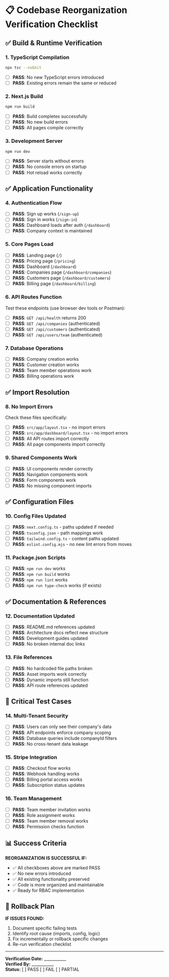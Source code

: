 # 📋 Codebase Reorganization Verification Checklist

## ✅ Build & Runtime Verification

### 1. TypeScript Compilation
```bash
npx tsc --noEmit
```
- [ ] **PASS**: No new TypeScript errors introduced
- [ ] **PASS**: Existing errors remain the same or reduced

### 2. Next.js Build
```bash
npm run build
```
- [ ] **PASS**: Build completes successfully
- [ ] **PASS**: No new build errors
- [ ] **PASS**: All pages compile correctly

### 3. Development Server
```bash
npm run dev
```
- [ ] **PASS**: Server starts without errors
- [ ] **PASS**: No console errors on startup
- [ ] **PASS**: Hot reload works correctly

## ✅ Application Functionality

### 4. Authentication Flow
- [ ] **PASS**: Sign up works (`/sign-up`)
- [ ] **PASS**: Sign in works (`/sign-in`)
- [ ] **PASS**: Dashboard loads after auth (`/dashboard`)
- [ ] **PASS**: Company context is maintained

### 5. Core Pages Load
- [ ] **PASS**: Landing page (`/`)
- [ ] **PASS**: Pricing page (`/pricing`)
- [ ] **PASS**: Dashboard (`/dashboard`)
- [ ] **PASS**: Companies page (`/dashboard/companies`)
- [ ] **PASS**: Customers page (`/dashboard/customers`)
- [ ] **PASS**: Billing page (`/dashboard/billing`)

### 6. API Routes Function
Test these endpoints (use browser dev tools or Postman):
- [ ] **PASS**: `GET /api/health` returns 200
- [ ] **PASS**: `GET /api/companies` (authenticated)
- [ ] **PASS**: `GET /api/customers` (authenticated)
- [ ] **PASS**: `GET /api/users/team` (authenticated)

### 7. Database Operations
- [ ] **PASS**: Company creation works
- [ ] **PASS**: Customer creation works
- [ ] **PASS**: Team member operations work
- [ ] **PASS**: Billing operations work

## ✅ Import Resolution

### 8. No Import Errors
Check these files specifically:
- [ ] **PASS**: `src/app/layout.tsx` - no import errors
- [ ] **PASS**: `src/app/dashboard/layout.tsx` - no import errors
- [ ] **PASS**: All API routes import correctly
- [ ] **PASS**: All page components import correctly

### 9. Shared Components Work
- [ ] **PASS**: UI components render correctly
- [ ] **PASS**: Navigation components work
- [ ] **PASS**: Form components work
- [ ] **PASS**: No missing component imports

## ✅ Configuration Files

### 10. Config Files Updated
- [ ] **PASS**: `next.config.ts` - paths updated if needed
- [ ] **PASS**: `tsconfig.json` - path mappings work
- [ ] **PASS**: `tailwind.config.ts` - content paths updated
- [ ] **PASS**: `eslint.config.mjs` - no new lint errors from moves

### 11. Package.json Scripts
- [ ] **PASS**: `npm run dev` works
- [ ] **PASS**: `npm run build` works  
- [ ] **PASS**: `npm run lint` works
- [ ] **PASS**: `npm run type-check` works (if exists)

## ✅ Documentation & References

### 12. Documentation Updated
- [ ] **PASS**: README.md references updated
- [ ] **PASS**: Architecture docs reflect new structure
- [ ] **PASS**: Development guides updated
- [ ] **PASS**: No broken internal doc links

### 13. File References
- [ ] **PASS**: No hardcoded file paths broken
- [ ] **PASS**: Asset imports work correctly
- [ ] **PASS**: Dynamic imports still function
- [ ] **PASS**: API route references updated

## 🚨 Critical Test Cases

### 14. Multi-Tenant Security
- [ ] **PASS**: Users can only see their company's data
- [ ] **PASS**: API endpoints enforce company scoping
- [ ] **PASS**: Database queries include companyId filters
- [ ] **PASS**: No cross-tenant data leakage

### 15. Stripe Integration
- [ ] **PASS**: Checkout flow works
- [ ] **PASS**: Webhook handling works
- [ ] **PASS**: Billing portal access works
- [ ] **PASS**: Subscription status updates

### 16. Team Management
- [ ] **PASS**: Team member invitation works
- [ ] **PASS**: Role assignment works
- [ ] **PASS**: Team member removal works
- [ ] **PASS**: Permission checks function

## 📊 Success Criteria

**REORGANIZATION IS SUCCESSFUL IF:**
- ✅ All checkboxes above are marked PASS
- ✅ No new errors introduced
- ✅ All existing functionality preserved
- ✅ Code is more organized and maintainable
- ✅ Ready for RBAC implementation

## 🔄 Rollback Plan

**IF ISSUES FOUND:**
1. Document specific failing tests
2. Identify root cause (imports, config, logic)
3. Fix incrementally or rollback specific changes
4. Re-run verification checklist

---
**Verification Date:** ___________  
**Verified By:** ___________  
**Status:** [ ] PASS [ ] FAIL [ ] PARTIAL

